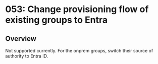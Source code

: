 # 053: Change provisioning flow of existing groups to Entra

## Overview

Not supported currently. For the onprem groups, switch their source of authority to Entra ID.

